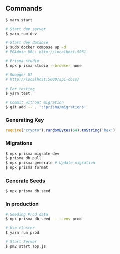 ## Commands
```sh
$ yarn start

# Start dev server
$ yarn run dev

# Start dev databse
$ sudo docker compose up -d
# PGAdmin URL: http://localhost:5051

# Prisma studio
$ npx prisma studio --browser none

# Swagger UI
# http://localhost:5000/api-docs/

# For testing
$ yarn test

# Commit without migration
$ git add -- . ':!prisma/migrations'
```


### Generating Key
```js
require("crypto").randomBytes(64).toString('hex')
```

### Migrations
```sh
$ npx prisma migrate dev
$ prisma db pull
$ npx prisma generate # Update migration
$ npx prisma format
```
### Generate Seeds
```sh
$ npx prisma db seed
```

### In production
```sh
# Seeding Prod data
$ npx prisma db seed -- --env prod

# Use cluster
$ yarn run prod

# Start Server
$ pm2 start app.js
```
